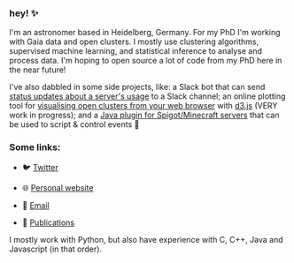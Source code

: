 ### hey! ✨

I'm an astronomer based in Heidelberg, Germany. For my PhD I'm working with Gaia data and open clusters. I mostly use clustering algorithms, supervised machine learning, and statistical inference to analyse and process data. I'm hoping to open source a lot of code from my PhD here in the near future!

I've also dabbled in some side projects, like: a Slack bot that can send [status updates about a server's usage](https://github.com/emilyhunt/lsw-slackbot) to a Slack channel; an online plotting tool for [visualising open clusters from your web browser](https://github.com/emilyhunt/open-cluster-plotter) with [d3.js](https://d3js.org/) (VERY work in progress); and a [Java plugin for Spigot/Minecraft servers](https://github.com/emilyhunt/ScenarioGen) that can be used to script & control events 👀

### Some links:

- 🐦 [Twitter](https://twitter.com/emilydoesastro)

- 🌐 [Personal website](https://emilydoesastro.com/)

- 📧 [Email](mailto:ehunt@lsw.uni-heidelberg.de)

- 📖 [Publications](https://ui.adsabs.harvard.edu/search/q=orcid%3A0000-0002-5555-8058&sort=date+desc)

I mostly work with Python, but also have experience with C, C++, Java and Javascript (in that order).

<!--
**emilyhunt/emilyhunt** is a ✨ _special_ ✨ repository because its `README.md` (this file) appears on your GitHub profile.

Here are some ideas to get you started:

- 🔭 I’m currently working on ...
- 🌱 I’m currently learning ...
- 👯 I’m looking to collaborate on ...
- 🤔 I’m looking for help with ...
- 💬 Ask me about ...
- 📫 How to reach me: ...
- 😄 Pronouns: ...
- ⚡ Fun fact: ...
-->
